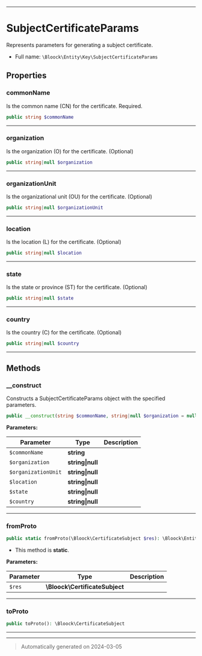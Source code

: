 ***

# SubjectCertificateParams

Represents parameters for generating a subject certificate.



* Full name: `\Bloock\Entity\Key\SubjectCertificateParams`



## Properties


### commonName

Is the common name (CN) for the certificate. Required.

```php
public string $commonName
```






***

### organization

Is the organization (O) for the certificate. (Optional)

```php
public string|null $organization
```






***

### organizationUnit

Is the organizational unit (OU) for the certificate. (Optional)

```php
public string|null $organizationUnit
```






***

### location

Is the location (L) for the certificate. (Optional)

```php
public string|null $location
```






***

### state

Is the state or province (ST) for the certificate. (Optional)

```php
public string|null $state
```






***

### country

Is the country (C) for the certificate. (Optional)

```php
public string|null $country
```






***

## Methods


### __construct

Constructs a SubjectCertificateParams object with the specified parameters.

```php
public __construct(string $commonName, string|null $organization = null, string|null $organizationUnit = null, string|null $location = null, string|null $state = null, string|null $country = null): mixed
```








**Parameters:**

| Parameter | Type | Description |
|-----------|------|-------------|
| `$commonName` | **string** |  |
| `$organization` | **string&#124;null** |  |
| `$organizationUnit` | **string&#124;null** |  |
| `$location` | **string&#124;null** |  |
| `$state` | **string&#124;null** |  |
| `$country` | **string&#124;null** |  |





***

### fromProto



```php
public static fromProto(\Bloock\CertificateSubject $res): \Bloock\Entity\Key\SubjectCertificateParams
```



* This method is **static**.




**Parameters:**

| Parameter | Type | Description |
|-----------|------|-------------|
| `$res` | **\Bloock\CertificateSubject** |  |





***

### toProto



```php
public toProto(): \Bloock\CertificateSubject
```












***


***
> Automatically generated on 2024-03-05
